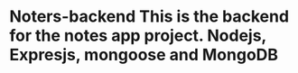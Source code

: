 # Noters-backend This is the backend for the notes app project. Nodejs, Expresjs, mongoose and MongoDB
